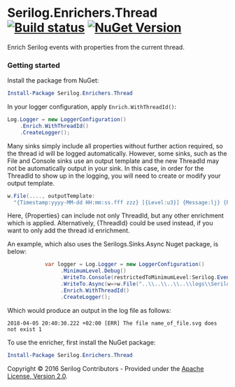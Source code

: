 # Serilog.Enrichers.Thread [![Build status](https://ci.appveyor.com/api/projects/status/2vgxdy3swg6eaj3f?svg=true)](https://ci.appveyor.com/project/serilog/serilog-enrichers-thread) [![NuGet Version](http://img.shields.io/nuget/v/Serilog.Enrichers.Thread.svg?style=flat)](https://www.nuget.org/packages/Serilog.Enrichers.Thread/)

Enrich Serilog events with properties from the current thread.
 
### Getting started

Install the package from NuGet:

```powershell
Install-Package Serilog.Enrichers.Thread
```

In your logger configuration, apply `Enrich.WithThreadId()`:

```csharp
Log.Logger = new LoggerConfiguration()
    .Enrich.WithThreadId()
    .CreateLogger();
```
Many sinks simply include all properties without further action required, so the thread id will be logged automatically.
However, some sinks, such as the File and Console sinks use an output template and the new ThreadId may not be automatically output in your sink. In this case, in order for the ThreadId to show up in the logging, you will need to create or modify your output template. 

```csharp
w.File(...., outputTemplate:
  "{Timestamp:yyyy-MM-dd HH:mm:ss.fff zzz} [{Level:u3}] {Message:lj} {Properties}{NewLine}{Exception}")
```
Here, {Properties} can include not only ThreadId, but any other enrichment which is applied. Alternatively, {ThreadId} could be used instead, if you want to only add the thread id enrichment.

An example, which also uses the Serilogs.Sinks.Async Nuget package, is below:

```csharp
            var logger = Log.Logger = new LoggerConfiguration()
                 .MinimumLevel.Debug()
                 .WriteTo.Console(restrictedToMinimumLevel:Serilog.Events.LogEventLevel.Information)
                 .WriteTo.Async(w=>w.File("..\\..\\..\\..\\logs\\SerilogLogFile.json", rollingInterval: RollingInterval.Day, outputTemplate: "{Timestamp:yyyy-MM-dd HH:mm:ss.fff zzz} [{Level:u3}] {Message:lj} {ThreadId}{NewLine}{Exception}"))
                 .Enrich.WithThreadId()
                 .CreateLogger();
  ```
  Which would produce an output in the log file as follows:
  ```
  2018-04-05 20:40:30.222 +02:00 [ERR] The file name_of_file.svg does not exist 1
  ```
To use the enricher, first install the NuGet package:

```powershell
Install-Package Serilog.Enrichers.Thread
```


Copyright &copy; 2016 Serilog Contributors - Provided under the [Apache License, Version 2.0](http://apache.org/licenses/LICENSE-2.0.html).
